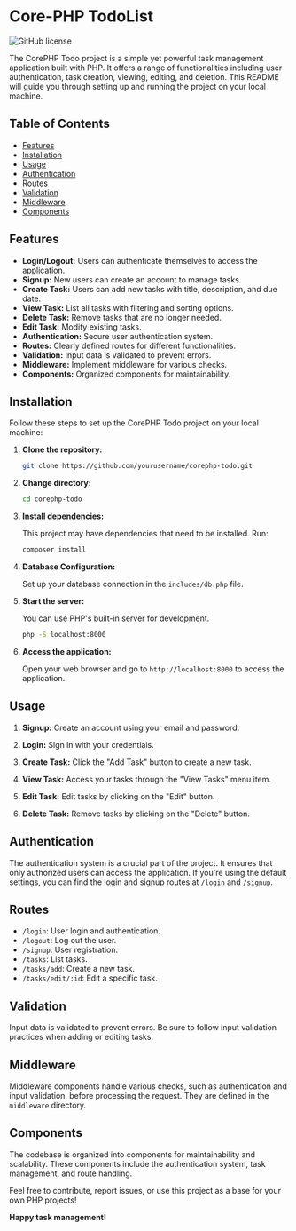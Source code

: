# Core-PHP TodoList

![GitHub license](https://img.shields.io/badge/license-MIT-blue.svg)

The CorePHP Todo project is a simple yet powerful task management application built with PHP. It offers a range of functionalities including user authentication, task creation, viewing, editing, and deletion. This README will guide you through setting up and running the project on your local machine.

## Table of Contents

- [Features](#features)
- [Installation](#installation)
- [Usage](#usage)
- [Authentication](#authentication)
- [Routes](#routes)
- [Validation](#validation)
- [Middleware](#middleware)
- [Components](#components)

## Features

- **Login/Logout:** Users can authenticate themselves to access the application.
- **Signup:** New users can create an account to manage tasks.
- **Create Task:** Users can add new tasks with title, description, and due date.
- **View Task:** List all tasks with filtering and sorting options.
- **Delete Task:** Remove tasks that are no longer needed.
- **Edit Task:** Modify existing tasks.
- **Authentication:** Secure user authentication system.
- **Routes:** Clearly defined routes for different functionalities.
- **Validation:** Input data is validated to prevent errors.
- **Middleware:** Implement middleware for various checks.
- **Components:** Organized components for maintainability.

## Installation

Follow these steps to set up the CorePHP Todo project on your local machine:

1. **Clone the repository:**

   ```bash
   git clone https://github.com/yourusername/corephp-todo.git
   ```

2. **Change directory:**

   ```bash
   cd corephp-todo
   ```

3. **Install dependencies:**

   This project may have dependencies that need to be installed. Run:

   ```bash
   composer install
   ```

4. **Database Configuration:**

   Set up your database connection in the `includes/db.php` file.

5. **Start the server:**

   You can use PHP's built-in server for development.

   ```bash
   php -S localhost:8000
   ```

6. **Access the application:**

   Open your web browser and go to `http://localhost:8000` to access the application.

## Usage

1. **Signup:** Create an account using your email and password.

2. **Login:** Sign in with your credentials.

3. **Create Task:** Click the "Add Task" button to create a new task.

4. **View Task:** Access your tasks through the "View Tasks" menu item.

5. **Edit Task:** Edit tasks by clicking on the "Edit" button.

6. **Delete Task:** Remove tasks by clicking on the "Delete" button.

## Authentication

The authentication system is a crucial part of the project. It ensures that only authorized users can access the application. If you're using the default settings, you can find the login and signup routes at `/login` and `/signup`.

## Routes

- `/login`: User login and authentication.
- `/logout`: Log out the user.
- `/signup`: User registration.
- `/tasks`: List tasks.
- `/tasks/add`: Create a new task.
- `/tasks/edit/:id`: Edit a specific task.

## Validation

Input data is validated to prevent errors. Be sure to follow input validation practices when adding or editing tasks.

## Middleware

Middleware components handle various checks, such as authentication and input validation, before processing the request. They are defined in the `middleware` directory.

## Components

The codebase is organized into components for maintainability and scalability. These components include the authentication system, task management, and route handling.

Feel free to contribute, report issues, or use this project as a base for your own PHP projects!

**Happy task management!**
